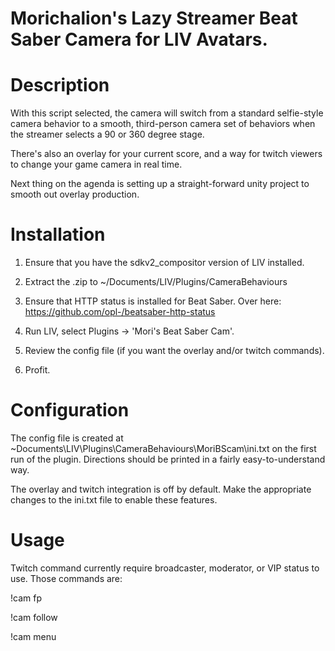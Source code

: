 # Morichalion's Lazy Streamer Beat Saber Camera for LIV Avatars.

# Description
With this script selected, the camera will switch from a standard selfie-style camera behavior to a smooth, third-person camera set of behaviors when the streamer selects a 90 or 360 degree stage.

There's also an overlay for your current score, and a way for twitch viewers to change your game camera in real time. 

Next thing on the agenda is setting up a straight-forward unity project to smooth out overlay production.

# Installation
1. Ensure that you have the sdkv2_compositor version of LIV installed.

2. Extract the .zip to ~/Documents/LIV/Plugins/CameraBehaviours

3. Ensure that HTTP status is installed for Beat Saber. Over here: https://github.com/opl-/beatsaber-http-status

5. Run LIV, select Plugins -> 'Mori's Beat Saber Cam'.

6. Review the config file (if you want the overlay and/or twitch commands).

6. Profit. 

# Configuration
The config file is created at ~Documents\LIV\Plugins\CameraBehaviours\MoriBScam\ini.txt on the first run of the plugin. Directions should be printed in a fairly easy-to-understand way.

The overlay and twitch integration is off by default. Make the appropriate changes to the ini.txt file to enable these features. 


# Usage
Twitch command currently require broadcaster, moderator, or VIP status to use. Those commands are: 

!cam fp

!cam follow

!cam menu
